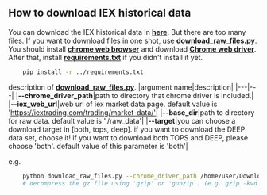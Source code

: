 ## How to download IEX historical data

You can download the IEX historical data in [**here**](https://iextrading.com/trading/market-data/#hist-download).
But there are too many files. If you want to download files in one shot, use [**download_raw_files.py**](./download_raw_files.py).
You should install [**chrome web browser**](https://www.google.com/chrome) and download [**Chrome web driver**](https://chromedriver.chromium.org/getting-started).
After that, install [**requirements.txt**](../requirements.txt) if you didn't install it yet.
```bash
    pip install -r ../requirements.txt
```

description of [**download_raw_files.py**](./download_raw_files.py).
|argument name|description|
|---|---|
|**--chrome_driver_path**|path to directory that chrome driver is included.|
|**--iex_web_url**|web url of iex market data page. default value is 'https://iextrading.com/trading/market-data/'|
|**--base_dir**|path to directory for raw data. default value is './raw_data'|
|**--target**|you can choose a download target in [both, tops, deep]. if you want to download the DEEP data set, choose it! if you want to download both TOPS and DEEP, please choose 'both'. default value of this parameter is 'both'|

e.g.
```bash
    python download_raw_files.py --chrome_driver_path /home/user/Downloads/chromedriver --iex_web_url 'https://iextrading.com/trading/market-data/' --base_dir ./iex_data --target 'both'
    # decompress the gz file using 'gzip' or 'gunzip'. (e.g. gzip -kvd *.gz) k: keep gz files, v: verbose, d: decompress in gzip
```

